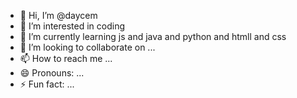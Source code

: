 - 👋 Hi, I’m @daycem
- 👀 I’m interested in coding
- 🌱 I’m currently learning js and java and python and htmll and css
- 💞️ I’m looking to collaborate on ...
- 📫 How to reach me ...
- 😄 Pronouns: ...
- ⚡ Fun fact: ...

<!---
daydou123/daydou123 is a ✨ special ✨ repository because its `README.md` (this file) appears on your GitHub profile.
You can click the Preview link to take a look at your changes.
--->
